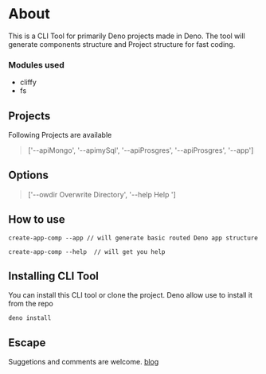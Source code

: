 # About

This is a CLI Tool for primarily Deno projects made in Deno. The tool will generate components structure and Project structure for fast coding.

### Modules used
* cliffy
* fs

## Projects
Following Projects are available 

> ['--apiMongo', '--apimySql', '--apiProsgres', '--apiProsgres', '--app']

## Options

>['--owdir Overwrite Directory', '--help Help ']

## How to use

``` 
create-app-comp --app // will generate basic routed Deno app structure

create-app-comp --help  // will get you help 
```

## Installing CLI Tool
You can install this CLI tool or clone the project. Deno allow use to install it from the repo
```
deno install 
```
## Escape
Suggetions and comments are welcome. 
[blog](http://developerm.dev)